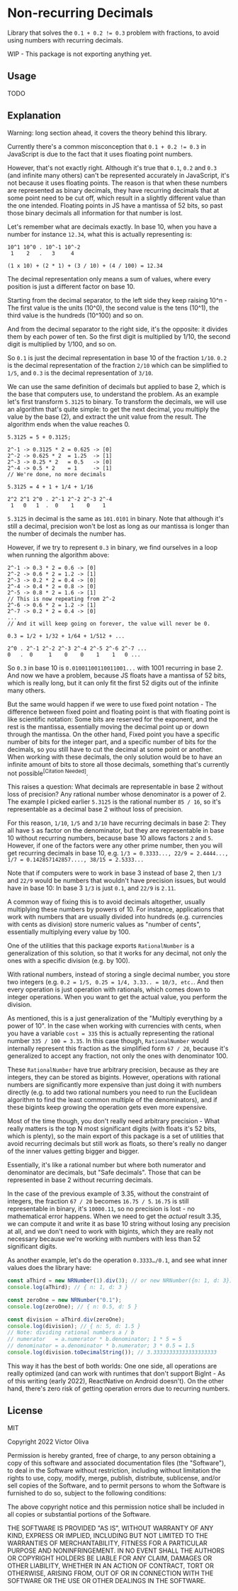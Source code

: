 # Non-recurring Decimals

Library that solves the `0.1 + 0.2 != 0.3` problem with fractions, to avoid using numbers with recurring decimals.

WIP - This package is not exporting anything yet.

## Usage

TODO

## Explanation

Warning: long section ahead, it covers the theory behind this library.

Currently there's a common misconception that `0.1 + 0.2 != 0.3` in JavaScript is due to the fact that it uses floating point numbers.

However, that's not exactly right. Although it's true that `0.1`, `0.2` and `0.3` (and infinite many others) can't be represented accurately in JavaScript, it's not because it uses floating points. The reason is that when these numbers are represented as binary decimals, they have recurring decimals that at some point need to be cut off, which result in a slightly different value than the one intended. Floating points in JS have a mantissa of 52 bits, so past those binary decimals all information for that number is lost.

Let's remember what are decimals exactly. In base 10, when you have a number for instance `12.34`, what this is actually representing is:

```
10^1 10^0 . 10^-1 10^-2
 1    2   .   3     4

(1 x 10) + (2 * 1) + (3 / 10) + (4 / 100) = 12.34
```

The decimal representation only means a sum of values, where every position is just a different factor on base 10.

Starting from the decimal separator, to the left side they keep raising 10^n - The first value is the units (10^0), the second value is the tens (10^1), the third value is the hundreds (10^100) and so on.

And from the decimal separator to the right side, it's the opposite: it divides them by each power of ten. So the first digit is multiplied by 1/10, the second digit is multiplied by 1/100, and so on.

So `0.1` is just the decimal representation in base 10 of the fraction `1/10`. `0.2` is the decimal representation of the fraction `2/10` which can be simplified to `1/5`, and `0.3` is the decimal representation of `3/10`.

We can use the same definition of decimals but applied to base 2, which is the base that computers use, to understand the problem. As an example let's first transform `5.3125` to binary. To transform the decimals, we will use an algorithm that's quite simple: to get the next decimal, you multiply the value by the base (2), and extract the unit value from the result. The algorithm ends when the value reaches 0.

```
5.3125 = 5 + 0.3125;

2^-1 -> 0.3125 * 2 = 0.625 -> [0]
2^-2 -> 0.625 * 2  = 1.25  -> [1]
2^-3 -> 0.25 * 2   = 0.5   -> [0]
2^-4 -> 0.5 * 2    = 1     -> [1]
// We're done, no more decimals

5.3125 = 4 + 1 + 1/4 + 1/16

2^2 2^1 2^0 . 2^-1 2^-2 2^-3 2^-4
 1   0   1  .  0    1    0    1
```

`5.3125` in decimal is the same as `101.0101` in binary. Note that although it's still a decimal, precision won't be lost as long as our mantissa is longer than the number of decimals the number has.

However, if we try to represent `0.3` in binary, we find ourselves in a loop when running the algorithm above:

```
2^-1 -> 0.3 * 2 = 0.6 -> [0]
2^-2 -> 0.6 * 2 = 1.2 -> [1]
2^-3 -> 0.2 * 2 = 0.4 -> [0]
2^-4 -> 0.4 * 2 = 0.8 -> [0]
2^-5 -> 0.8 * 2 = 1.6 -> [1]
// This is now repeating from 2^-2
2^-6 -> 0.6 * 2 = 1.2 -> [1]
2^-7 -> 0.2 * 2 = 0.4 -> [0]
...
// And it will keep going on forever, the value will never be 0.

0.3 = 1/2 + 1/32 + 1/64 + 1/512 + ...

2^0 . 2^-1 2^-2 2^-3 2^-4 2^-5 2^-6 2^-7 ...
0   .  0     1    0    0    1    1   0 ...
```

So `0.3` in base 10 is `0.01001100110011001...` with 1001 recurring in base 2. And now we have a problem, because JS floats have a mantissa of 52 bits, which is really long, but it can only fit the first 52 digits out of the infinite many others.

But the same would happen if we were to use fixed point notation - The difference between fixed point and floating point is that with floating point is like scientific notation: Some bits are reserved for the exponent, and the rest is the mantissa, essentially moving the decimal point up or down through the mantissa. On the other hand, Fixed point you have a specific number of bits for the integer part, and a specific number of bits for the decimals, so you still have to cut the decimal at some point or another. When working with these decimals, the only solution would be to have an infinite amount of bits to store all those decimals, something that's currently not possible<sup>[Citation Needed]</sup>.

This raises a question: What decimals are representable in base 2 without loss of precision? Any rational number whose denominator is a power of 2. The example I picked earlier `5.3125` is the rational number `85 / 16`, so it's representable as a decimal base 2 without loss of precision.

For this reason, `1/10`, `1/5` and `3/10` have recurring decimals in base 2: They all have `5` as factor on the denominator, but they are representable in base 10 without recurring numbers, because base 10 allows factors `2` and `5`. However, if one of the factors were any other prime number, then you will get recurring decimals in base 10, e.g. `1/3 = 0.3333..., 22/9 = 2.4444..., 1/7 = 0.142857142857...., 38/15 = 2.5333...`

Note that if computers were to work in base 3 instead of base 2, then `1/3` and `22/9` would be numbers that wouldn't have precision issues, but would have in base 10: In base 3 `1/3` is just `0.1`, and `22/9` is `2.11`.

A common way of fixing this is to avoid decimals altogether, usually multiplying these numbers by powers of 10. For instance, applications that work with numbers that are usually divided into hundreds (e.g. currencies with cents as division) store numeric values as "number of cents", essentially multiplying every value by 100.

One of the utilities that this package exports `RationalNumber` is a generalization of this solution, so that it works for any decimal, not only the ones with a specific division (e.g. by 100).

With rational numbers, instead of storing a single decimal number, you store two integers (e.g. `0.2 = 1/5, 0.25 = 1/4, 3.33.. = 10/3, etc.`. And then every operation is just operation with rationals, which comes down to integer operations. When you want to get the actual value, you perform the division.

As mentioned, this is a just generalization of the "Multiply everything by a power of 10". In the case when working with currencies with cents, when you have a variable `cost = 335` this is actually representing the rational number `335 / 100 = 3.35`. In this case though, `RationalNumber` would internally represent this fraction as the simplified form `67 / 20`, because it's generalized to accept any fraction, not only the ones with denominator 100.

These `RationalNumber` have true arbitrary precision, because as they are integers, they can be stored as bigints. However, operations with rational numbers are significantly more expensive than just doing it with numbers directly (e.g. to add two rational numbers you need to run the Euclidean algorithm to find the least common multiple of the denominators), and if these bigints keep growing the operation gets even more expensive.

Most of the time though, you don't really need arbitrary precision - What really matters is the top N most significant digits (with floats it's 52 bits, which is plenty), so the main export of this package is a set of utilities that avoid recurring decimals but still work as floats, so there's really no danger of the inner values getting bigger and bigger.

Essentially, it's like a rational number but where both numerator and denominator are decimals, but "Safe decimals". Those that can be represented in base 2 without recurring decimals.

In the case of the previous example of 3.35, without the constraint of integers, the fraction `67 / 20` becomes `16.75 / 5`. `16.75` is still representable in binary, it's `10000.11`, so no precision is lost - no mathematical error happens. When we need to get the _actual_ result 3.35, we can compute it and write it as base 10 string without losing any precision at all, and we don't need to work with bigints, which they are really not necessary because we're working with numbers with less than 52 significant digits.

As another example, let's do the operation `0.3333…/0.1`, and see what inner values does the library have:

```ts
const aThird = new NRNumber(1).div(3); // or new NRNumber({n: 1, d: 3})
console.log(aThird); // { n: 1, d: 3 }

const zeroOne = new NRNumber("0.1");
console.log(zeroOne); // { n: 0.5, d: 5 }

const division = aThird.div(zeroOne);
console.log(division); // { n: 5, d: 1.5 }
// Note: dividing rational numbers a / b
// numerator   = a.numerator * b.denominator; 1 * 5 = 5
// denominator = a.denominator * b.numerator; 3 * 0.5 = 1.5
console.log(division.toDecimalString()); // 3.33333333333333333333
```

This way it has the best of both worlds: One one side, all operations are really optimized (and can work with runtimes that don't support BigInt - As of this writing (early 2022), ReactNative on Android doesn't). On the other hand, there's zero risk of getting operation errors due to recurring numbers.

## License

MIT

Copyright 2022 Víctor Oliva

Permission is hereby granted, free of charge, to any person obtaining a copy of this software and associated documentation files (the "Software"), to deal in the Software without restriction, including without limitation the rights to use, copy, modify, merge, publish, distribute, sublicense, and/or sell copies of the Software, and to permit persons to whom the Software is furnished to do so, subject to the following conditions:

The above copyright notice and this permission notice shall be included in all copies or substantial portions of the Software.

THE SOFTWARE IS PROVIDED "AS IS", WITHOUT WARRANTY OF ANY KIND, EXPRESS OR IMPLIED, INCLUDING BUT NOT LIMITED TO THE WARRANTIES OF MERCHANTABILITY, FITNESS FOR A PARTICULAR PURPOSE AND NONINFRINGEMENT. IN NO EVENT SHALL THE AUTHORS OR COPYRIGHT HOLDERS BE LIABLE FOR ANY CLAIM, DAMAGES OR OTHER LIABILITY, WHETHER IN AN ACTION OF CONTRACT, TORT OR OTHERWISE, ARISING FROM, OUT OF OR IN CONNECTION WITH THE SOFTWARE OR THE USE OR OTHER DEALINGS IN THE SOFTWARE.